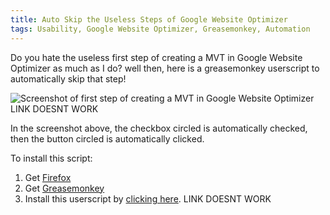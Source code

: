 ```yaml
---
title: Auto Skip the Useless Steps of Google Website Optimizer
tags: Usability, Google Website Optimizer, Greasemonkey, Automation
---
```

Do you hate the useless first step of creating a MVT in Google Website Optimizer as much as I do? well then, here is a greasemonkey userscript to automatically skip that step!

<img title="Skip Useless Steps Of GWO" alt="Screenshot of first step of creating a MVT in Google Website Optimizer" src="/blog/images/posts/skipUselessStepsOfGWO.gif"> LINK DOESNT WORK

In the screenshot above, the checkbox circled is automatically checked, then the button circled is automatically clicked.

To install this script:

1. Get [Firefox](http://www.mozilla.com/en-US/firefox/)
1. Get [Greasemonkey](https://addons.mozilla.org/en-US/firefox/addon/748)
1. Install this userscript by <a title="Skip Useless Steps Of GWO" href="/tools/greasemonkey/skipUselessStepsOfGWO.user.js">clicking here</a>. LINK DOESNT WORK
